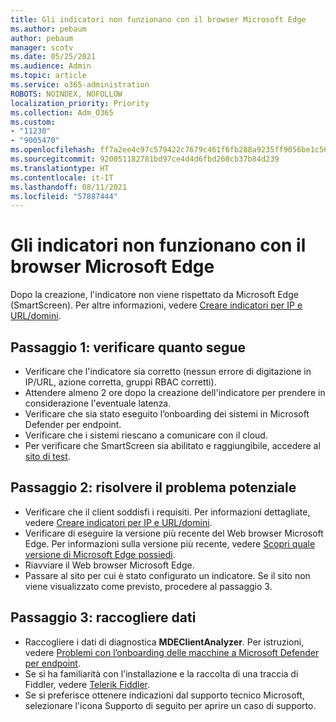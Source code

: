 ```yaml
---
title: Gli indicatori non funzionano con il browser Microsoft Edge
ms.author: pebaum
author: pebaum
manager: scotv
ms.date: 05/25/2021
ms.audience: Admin
ms.topic: article
ms.service: o365-administration
ROBOTS: NOINDEX, NOFOLLOW
localization_priority: Priority
ms.collection: Adm_O365
ms.custom:
- "11230"
- "9005470"
ms.openlocfilehash: ff7a2ee4c97c579422c7679c461f6fb288a9235ff9056be1c56e80b1d6379723
ms.sourcegitcommit: 920051182781bd97ce4d4d6fbd268cb37b84d239
ms.translationtype: HT
ms.contentlocale: it-IT
ms.lasthandoff: 08/11/2021
ms.locfileid: "57887444"
---
```

# <a name="indicators-dont-work-using-edge-browser"></a>Gli indicatori non funzionano con il browser Microsoft Edge

Dopo la creazione, l'indicatore non viene rispettato da Microsoft Edge (SmartScreen). Per altre informazioni, vedere [Creare indicatori per IP e URL/domini](https://docs.microsoft.com/microsoft-365/security/defender-endpoint/indicator-ip-domain).

## <a name="step-1-ensure-the-following"></a>Passaggio 1: verificare quanto segue

- Verificare che l'indicatore sia corretto (nessun errore di digitazione in IP/URL, azione corretta, gruppi RBAC corretti).
- Attendere almeno 2 ore dopo la creazione dell'indicatore per prendere in considerazione l'eventuale latenza.
- Verificare che sia stato eseguito l’onboarding dei sistemi in Microsoft Defender per endpoint.
- Verificare che i sistemi riescano a comunicare con il cloud.
- Per verificare che SmartScreen sia abilitato e raggiungibile, accedere al [sito di test](https://demo.smartscreen.msft.net).

## <a name="step-2-troubleshoot-the-potential-issue"></a>Passaggio 2: risolvere il problema potenziale

- Verificare che il client soddisfi i requisiti. Per informazioni dettagliate, vedere [Creare indicatori per IP e URL/domini](https://docs.microsoft.com/microsoft-365/security/defender-endpoint/indicator-ip-domain).
- Verificare di eseguire la versione più recente del Web browser Microsoft Edge. Per informazioni sulla versione più recente, vedere [Scopri quale versione di Microsoft Edge possiedi](https://support.microsoft.com/microsoft-edge/find-out-which-version-of-microsoft-edge-you-have-c726bee8-c42e-e472-e954-4cf5123497eb).
- Riavviare il Web browser Microsoft Edge.
- Passare al sito per cui è stato configurato un indicatore. Se il sito non viene visualizzato come previsto, procedere al passaggio 3. 

## <a name="step-3-collect-data"></a>Passaggio 3: raccogliere dati

- Raccogliere i dati di diagnostica **MDEClientAnalyzer**. Per istruzioni, vedere [Problemi con l’onboarding delle macchine a Microsoft Defender per endpoint](issues-with-onboarding-machines.md).
- Se si ha familiarità con l'installazione e la raccolta di una traccia di Fiddler, vedere [Telerik Fiddler](http://www.telerik.com/fiddler).
- Se si preferisce ottenere indicazioni dal supporto tecnico Microsoft, selezionare l'icona Supporto di seguito per aprire un caso di supporto.
